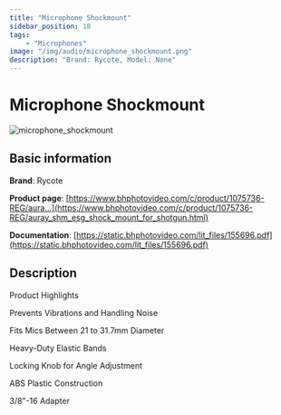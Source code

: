 ```yaml
---
title: "Microphone Shockmount"
sidebar_position: 18
tags:
    - "Microphones"
image: "/img/audio/microphone_shockmount.png"
description: "Brand: Rycote, Model: None"
---
```

# Microphone Shockmount

![microphone_shockmount](/img/audio/microphone_shockmount.png)

## Basic information

**Brand**: Rycote

**Product page**: [https://www.bhphotovideo.com/c/product/1075736-REG/aura...](https://www.bhphotovideo.com/c/product/1075736-REG/auray_shm_esg_shock_mount_for_shotgun.html)

**Documentation**: [https://static.bhphotovideo.com/lit_files/155696.pdf](https://static.bhphotovideo.com/lit_files/155696.pdf)

## Description

Product Highlights



Prevents Vibrations and Handling Noise

Fits Mics Between 21 to 31\.7mm Diameter

Heavy\-Duty Elastic Bands

Locking Knob for Angle Adjustment

ABS Plastic Construction

3/8"\-16 Adapter

